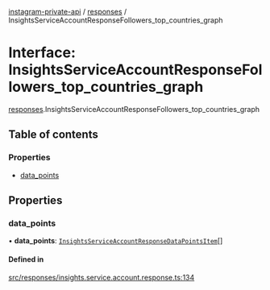 [instagram-private-api](../../README.md) / [responses](../../modules/responses.md) / InsightsServiceAccountResponseFollowers_top_countries_graph

# Interface: InsightsServiceAccountResponseFollowers\_top\_countries\_graph

[responses](../../modules/responses.md).InsightsServiceAccountResponseFollowers_top_countries_graph

## Table of contents

### Properties

- [data\_points](InsightsServiceAccountResponseFollowers_top_countries_graph.md#data_points)

## Properties

### data\_points

• **data\_points**: [`InsightsServiceAccountResponseDataPointsItem`](InsightsServiceAccountResponseDataPointsItem.md)[]

#### Defined in

[src/responses/insights.service.account.response.ts:134](https://github.com/Nerixyz/instagram-private-api/blob/4971f34/src/responses/insights.service.account.response.ts#L134)
